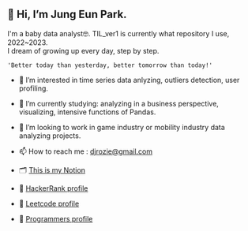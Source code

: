 ## 👋 Hi, I’m Jung Eun Park.
I'm a baby data analyst🤓. TIL_ver1 is currently what repository I use, 2022~2023.  
I dream of growing up every day, step by step.  

    'Better today than yesterday, better tomorrow than today!'

- 👀 I’m interested in time series data anlyzing, outliers detection, user profiling.
- 🌱 I’m currently studying: analyzing in a business perspective, visualizing, intensive functions of Pandas.
- 💞️ I’m looking to work in game industry or mobility industry data analyzing projects.  

- 📫 How to reach me : djrozie@gmail.com
- 🗂 [This is my Notion](http://bit.ly/notionPJE)
- 🧩 [HackerRank profile](https://www.hackerrank.com/djrozie)
- 🧩 [Leetcode profile](https://leetcode.com/Angela-Park-JE/)
- 🧩 [Programmers profile](https://career.programmers.co.kr/pr/djrozie_4150)


<!---
Angela-Park-JE/Angela-Park-JE is a ✨ special ✨ repository because its `README.md` (this file) appears on your GitHub profile.
You can click the Preview link to take a look at your changes.
--->

